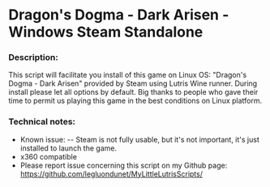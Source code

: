 # Dragon's Dogma - Dark Arisen - Windows Steam Standalone

### Description:
This script will facilitate you install of this game on Linux OS:
"Dragon's Dogma - Dark Arisen" provided by Steam using Lutris Wine runner.
During install please let all options by default.
Big thanks to people who gave their time to permit us playing this game in the best conditions on Linux platform.


### Technical notes:
- Known issue: 
-- Steam is not fully usable, but it's not important, it's just installed to launch the game. 
- x360 compatible
- Please report issue concerning this script on my Github page:
https://github.com/legluondunet/MyLittleLutrisScripts/
